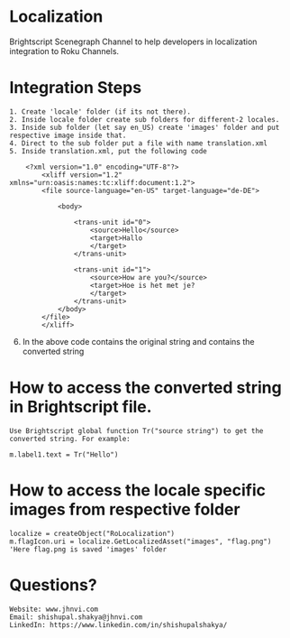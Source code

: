 # Localization
Brightscript Scenegraph Channel to help developers in localization integration to Roku Channels.

# Integration Steps
    1. Create 'locale' folder (if its not there).
    2. Inside locale folder create sub folders for different-2 locales.
    3. Inside sub folder (let say en_US) create 'images' folder and put respective image inside that.
    4. Direct to the sub folder put a file with name translation.xml
    5. Inside translation.xml, put the following code
        
        <?xml version="1.0" encoding="UTF-8"?>
            <xliff version="1.2" xmlns="urn:oasis:names:tc:xliff:document:1.2">
	        <file source-language="en-US" target-language="de-DE">
		
                <body>

			        <trans-unit id="0">
				        <source>Hello</source>
				        <target>Hallo
				        </target>
			        </trans-unit>

			        <trans-unit id="1">
				        <source>How are you?</source>
				        <target>Hoe is het met je?
				        </target>
			        </trans-unit>
		        </body>
	        </file>
            </xliff>

6. In the above code <source> contains the original string and </target> contains the converted string

# How to access the converted string in Brightscript file.
    Use Brightscript global function Tr("source string") to get the converted string. For example: 
    
    m.label1.text = Tr("Hello")

# How to access the locale specific images from respective folder

    localize = createObject("RoLocalization") 
    m.flagIcon.uri = localize.GetLocalizedAsset("images", "flag.png") 'Here flag.png is saved 'images' folder

# Questions?
    
    Website: www.jhnvi.com
    Email: shishupal.shakya@jhnvi.com
    LinkedIn: https://www.linkedin.com/in/shishupalshakya/
